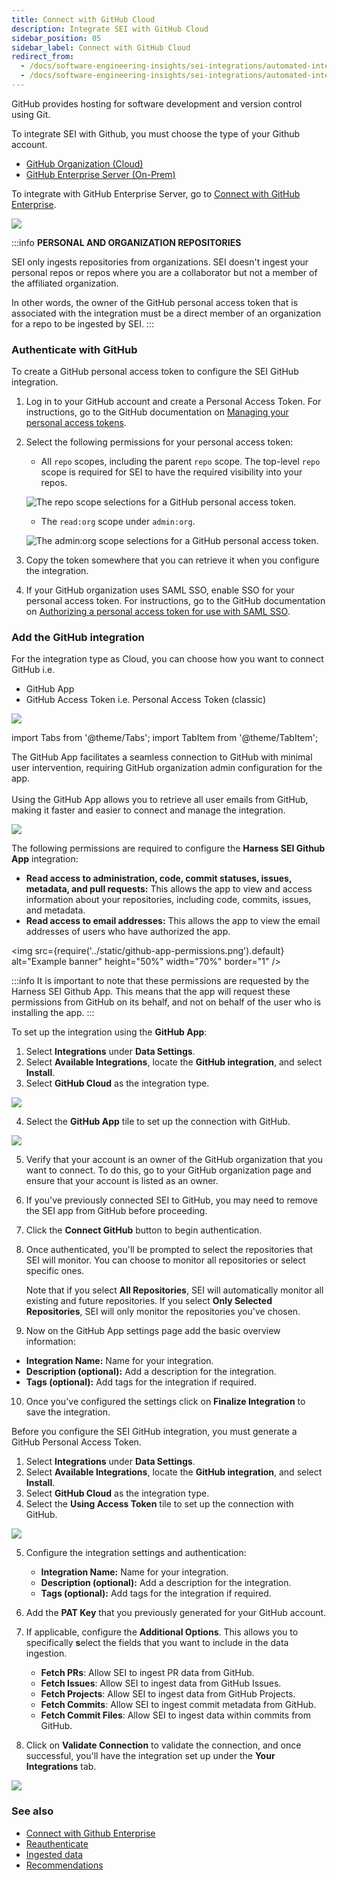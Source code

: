 ```yaml
---
title: Connect with GitHub Cloud
description: Integrate SEI with GitHub Cloud
sidebar_position: 05
sidebar_label: Connect with GitHub Cloud
redirect_from:
  - /docs/software-engineering-insights/sei-integrations/automated-integrations/sei-github-integration
  - /docs/software-engineering-insights/sei-integrations/automated-integrations/sei-integration-github
---
```


GitHub provides hosting for software development and version control using Git.

To integrate SEI with Github, you must choose the type of your Github account.

* [GitHub Organization (Cloud)](#add-the-github-integration)
* [GitHub Enterprise Server (On-Prem)](/docs/software-engineering-insights/sei-integrations/github/sei-github-enterprise-server)

To integrate with GitHub Enterprise Server, go to [Connect with GitHub Enterprise](/docs/software-engineering-insights/sei-integrations/github/sei-github-enterprise-server).

![](../static/github-type.png)

:::info **PERSONAL AND ORGANIZATION REPOSITORIES**

SEI only ingests repositories from organizations. SEI doesn't ingest your personal repos or repos where you are a collaborator but not a member of the affiliated organization.

In other words, the owner of the GitHub personal access token that is associated with the integration must be a direct member of an organization for a repo to be ingested by SEI.
:::

### Authenticate with GitHub

To create a GitHub personal access token to configure the SEI GitHub integration.

1. Log in to your GitHub account and create a Personal Access Token. For instructions, go to the GitHub documentation on [Managing your personal access tokens](https://docs.github.com/en/authentication/keeping-your-account-and-data-secure/managing-your-personal-access-tokens).
2. Select the following permissions for your personal access token:

   * All `repo` scopes, including the parent `repo` scope. The top-level `repo` scope is required for SEI to have the required visibility into your repos.

   ![The repo scope selections for a GitHub personal access token.](../static/github-token-scope1.png)

   * The `read:org` scope under `admin:org`.

   ![The admin:org scope selections for a GitHub personal access token.](../static/github-token-scope2.png)

3. Copy the token somewhere that you can retrieve it when you configure the integration.
4. If your GitHub organization uses SAML SSO, enable SSO for your personal access token. For instructions, go to the GitHub documentation on [Authorizing a personal access token for use with SAML SSO](https://docs.github.com/en/enterprise-cloud@latest/authentication/authenticating-with-saml-single-sign-on/authorizing-a-personal-access-token-for-use-with-saml-single-sign-on).

### Add the GitHub integration

For the integration type as Cloud, you can choose how you want to connect GitHub i.e.

* GitHub App
* GitHub Access Token i.e. Personal Access Token (classic)

![](../static/github-cloud-types.png)

import Tabs from '@theme/Tabs';
import TabItem from '@theme/TabItem';

<Tabs>
  <TabItem value="github-app" label="Using Github App" default>

The GitHub App facilitates a seamless connection to GitHub with minimal user intervention, requiring GitHub organization admin configuration for the app.
<br/><br/>Using the GitHub App allows you to retrieve all user emails from GitHub, making it faster and easier to connect and manage the integration.

![](../static/github-app.png)

The following permissions are required to configure the **Harness SEI Github App** integration:

* **Read access to administration, code, commit statuses, issues, metadata, and pull requests:** This allows the app to view and access information about your repositories, including code, commits, issues, and metadata.
* **Read access to email addresses:** This allows the app to view the email addresses of users who have authorized the app.

<img
  src={require('../static/github-app-permissions.png').default}
  alt="Example banner" height="50%" width="70%" border="1"
/>

:::info
It is important to note that these permissions are requested by the Harness SEI Github App.
This means that the app will request these permissions from GitHub on its behalf, and not on behalf of the user who is installing the app.
:::

To set up the integration using the **GitHub App**:

1. Select **Integrations** under **Data Settings**.
2. Select **Available Integrations**, locate the **GitHub integration**, and select **Install**.
3. Select **GitHub Cloud** as the integration type.

![](../static/github-1.png)

4. Select the **GitHub App** tile to set up the connection with GitHub.

![](../static/github-2.png)

5. Verify that your account is an owner of the GitHub organization that you want to connect. To do this, go to your GitHub organization page and ensure that your account is listed as an owner.
6. If you've previously connected SEI to GitHub, you may need to remove the SEI app from GitHub before proceeding.
7. Click the **Connect GitHub** button to begin authentication.
8. Once authenticated, you'll be prompted to select the repositories that SEI will monitor. You can choose to monitor all repositories or select specific ones.
   
   Note that if you select **All Repositories**, SEI will automatically monitor all existing and future repositories. If you select **Only Selected Repositories**, SEI will only monitor the repositories you've chosen.
9.  Now on the GitHub App settings page add the basic overview information:
   * **Integration Name:** Name for your integration.
   * **Description (optional):** Add a description for the integration.
   * **Tags (optional):** Add tags for the integration if required.
10. Once you've configured the settings click on **Finalize Integration** to save the integration.

</TabItem>

<TabItem value="pat" label="Using Personal Access Token">

Before you configure the SEI GitHub integration, you must generate a GitHub Personal Access Token.

1. Select **Integrations** under **Data Settings**.
2. Select **Available Integrations**, locate the **GitHub integration**, and select **Install**.
3. Select **GitHub Cloud** as the integration type.
4. Select the **Using Access Token** tile to set up the connection with GitHub.

![](../static/github-2.png)

5.  Configure the integration settings and authentication: 

    * **Integration Name:** Name for your integration.
    * **Description (optional):** Add a description for the integration.
    * **Tags (optional):** Add tags for the integration if required.

6. Add the **PAT Key** that you previously generated for your GitHub account.
7. If applicable, configure the **Additional Options**. This allows you to specifically **s**elect the fields that you want to include in the data ingestion.
   * **Fetch PRs**: Allow SEI to ingest PR data from GitHub.
   * **Fetch Issues**: Allow SEI to ingest data from GitHub Issues.
   * **Fetch Projects**: Allow SEI to ingest data from GitHub Projects.
   * **Fetch Commits**: Allow SEI to ingest commit metadata from GitHub.
   * **Fetch Commit Files**: Allow SEI to ingest data within commits from GitHub.

8. Click on **Validate Connection** to validate the connection, and once successful, you'll have the integration set up under the **Your Integrations** tab.

![](../static/github-3.png)

</TabItem>
</Tabs>

### See also

* [Connect with Github Enterprise](/docs/software-engineering-insights/sei-integrations/github/sei-github-enterprise-server)
* [Reauthenticate](/docs/software-engineering-insights/sei-integrations/reauthenticate-integration)
* [Ingested data](/docs/software-engineering-insights/sei-integrations/github/sei-github-datasheet)
* [Recommendations](/docs/software-engineering-insights/sei-integrations/github/sei-github-recommendations)
